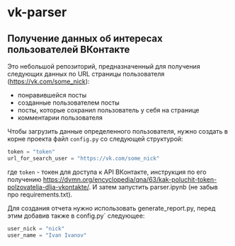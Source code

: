# vk-parser
## Получение данных об интересах пользователей ВКонтакте

Это небольшой репозиторий, предназначенный для получения следующих данных по URL страницы пользователя (https://vk.com/some_nick):
- понравившейся посты
- созданные пользователем посты
- посты, которые сохранил пользователь у себя на странице
- комментарии пользователя

Чтобы загрузить данные определенного пользователя, нужно создать в корне проекта файл `config.py` со следующей структурой:
```python
token = "token"
url_for_search_user = "https://vk.com/some_nick"
```
где `token` - токен для доступа к API ВКонтакте, инструкция по его получению https://dvmn.org/encyclopedia/qna/63/kak-poluchit-token-polzovatelja-dlja-vkontakte/.
И затем запустить parser.ipynb (не забыв про requirements.txt).

Для создания отчета нужно использовать generate_report.py, перед этим добавив также в config.py` следующее:
```python
user_nick = "nick"
user_name = "Ivan Ivanov"
```